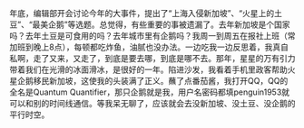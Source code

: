 ﻿年底，编辑部开会讨论今年的大事件，提出了“上海入侵新加坡”、“火星上的土豆”、“最美企鹅”等选题。总觉得，有些重要的事被遗漏了。去年新加坡是个国家吗？去年土豆是可食用的吗？去年城市里有企鹅吗？我周一到周五在报社上班（常加班到晚上8点），每顿都吃炸鱼，油腻也没办法。一边吃我一边反思着，我真自私啊，走了又来，又走了，到底是要去哪，到底是哪不去。那年，星星的万有引力带着我们在光滑的冰面滑冰，是很好的一年。陷进沙发，我看着手机里政客帮助火星企鹅移民新加坡，这使我的头装满了正义。蘸了点番茄酱，我打开QQ，QQ的全名是Quantum Quantifier，那只企鹅就是我，用户名密码都填penguin1953就可以和别的时间线通信。等我呆无聊了，应该就会去没新加坡、没土豆、没企鹅的平行时空。